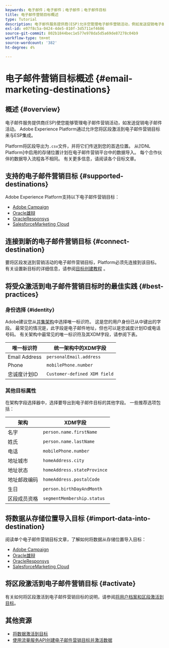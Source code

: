 ```yaml
---
keywords: 电子邮件；电子邮件；电子邮件；电子邮件目标
title: 电子邮件营销目标概述
type: Tutorial
description: 电子邮件服务提供商(ESP)允许您管理电子邮件营销活动，例如发送促销电子邮件活动。
exl-id: e07f8c5a-0424-4de5-810f-3d5711ef4606
source-git-commit: 802b1844bec1e577e978da5d5a69de87278c04b9
workflow-type: tm+mt
source-wordcount: '382'
ht-degree: 4%

---
```


# 电子邮件营销目标概述 {#email-marketing-destinations}

## 概述 {#overview}

电子邮件服务提供商(ESP)使您能够管理电子邮件营销活动，如发送促销电子邮件活动。 Adobe Experience Platform通过允许您将区段激活到电子邮件营销目标来与ESP集成。

Platform将区段导出为`.csv`文件，并将它们传送到您的首选位置。 从[!DNL Platform]中启用的存储位置计划在电子邮件营销平台中的数据导入。 每个合作伙伴的数据导入流程各不相同。 有关更多信息，请阅读各个目标文章。

## 支持的电子邮件营销目标 {#supported-destinations}

Adobe Experience Platform支持以下电子邮件营销目标：

* [Adobe Campaign](adobe-campaign.md)
* [Oracle雄辩](oracle-eloqua.md)
* [OracleResponsys](oracle-responsys.md)
* [SalesforceMarketing Cloud](salesforce-marketing-cloud.md)

## 连接到新的电子邮件营销目标 {#connect-destination}

要将区段发送到营销活动的电子邮件营销目标，Platform必须先连接到该目标。 有关设置新目标的详细信息，请参阅[目标创建教程](../../ui/connect-destination.md) 。

## 将受众激活到电子邮件营销目标时的最佳实践 {#best-practices}

### 身份选择 {#identity}

Adobe建议您从[并集架构](../../../profile/home.md#profile-fragments-and-union-schemas)中选择唯一标识符。 这是您的用户身份已从中键出的字段。 最常见的情况是，此字段是电子邮件地址，但也可以是忠诚度计划ID或电话号码。 有关架构中最常见的唯一标识符及其XDM字段，请参阅下表。

| 唯一标识符 | 统一架构中的XDM字段 |
|----------------- | ---------------------------|
| Email Address | `personalEmail.address` |
| Phone | `mobilePhone.number` |
| 忠诚度计划ID | `Customer-defined XDM field` |

### 其他目标属性

在架构字段选择器中，选择要导出到电子邮件目标的其他字段。 一些推荐选项包括：

| 架构 | XDM字段 |
|------ | ---------|
| 名字 | `person.name.firstName` |
| 姓氏 | `person.name.lastName` |
| 电话 | `mobilePhone.number` |
| 地址城市 | `homeAddress.city` |
| 地址状态 | `homeAddress.stateProvince` |
| 地址邮政编码 | `homeAddress.postalCode` |
| 生日 | `person.birthDayAndMonth` |
| 区段成员资格 | `segmentMembership.status` |

## 将数据从存储位置导入目标 {#import-data-into-destination}

阅读单个电子邮件营销目标文章，了解如何将数据从存储位置导入目标：

* [Adobe Campaign](adobe-campaign.md)
* [Oracle雄辩](oracle-eloqua.md)
* [OracleResponsys](oracle-responsys.md)
* [SalesforceMarketing Cloud](salesforce-marketing-cloud.md)

## 将区段激活到电子邮件营销目标 {#activate}

有关如何将区段激活到电子邮件营销目标的说明，请参阅[将用户档案和区段激活到目标](../../ui/activate-destinations.md)。

## 其他资源

* [将数据激活到目标](../../ui/activate-destinations.md)
* [使用流量服务API创建电子邮件营销目标并激活数据](../../api/email-marketing.md)
